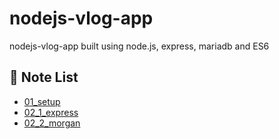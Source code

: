 # nodejs-vlog-app
nodejs-vlog-app  built using node.js, express, mariadb and ES6

## 📝 Note List
- <a href="https://github.com/choihayeong/nodejs-vlog-app/blob/main/lecture/01_setup/README.md">01_setup</a> 
- <a href="https://github.com/choihayeong/nodejs-vlog-app/blob/main/lecture/02_1_express/README.md">02_1_express</a> 
- <a href="https://github.com/choihayeong/nodejs-vlog-app/blob/main/lecture/02_2_morgan/README.md">02_2_morgan</a>
